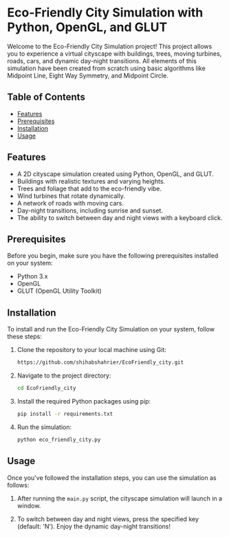 # Eco-Friendly City Simulation with Python, OpenGL, and GLUT

Welcome to the Eco-Friendly City Simulation project! This project allows you to experience a virtual cityscape with buildings, trees, moving turbines, roads, cars, and dynamic day-night transitions. All elements of this simulation have been created from scratch using basic algorithms like Midpoint Line, Eight Way Symmetry, and Midpoint Circle.

## Table of Contents
- [Features](#features)
- [Prerequisites](#prerequisites)
- [Installation](#installation)
- [Usage](#usage)


## Features

- A 2D cityscape simulation created using Python, OpenGL, and GLUT.
- Buildings with realistic textures and varying heights.
- Trees and foliage that add to the eco-friendly vibe.
- Wind turbines that rotate dynamically.
- A network of roads with moving cars.
- Day-night transitions, including sunrise and sunset.
- The ability to switch between day and night views with a keyboard click.

## Prerequisites

Before you begin, make sure you have the following prerequisites installed on your system:

- Python 3.x
- OpenGL
- GLUT (OpenGL Utility Toolkit)

## Installation

To install and run the Eco-Friendly City Simulation on your system, follow these steps:

1. Clone the repository to your local machine using Git:

   ```bash
   https://github.com/shihabshahrier/EcoFriendly_city.git
   ```

2. Navigate to the project directory:

   ```bash
   cd EcoFriendly_city
   ```

3. Install the required Python packages using pip:

   ```bash
   pip install -r requirements.txt
   ```

4. Run the simulation:

   ```bash
   python eco_friendly_city.py
   ```

## Usage

Once you've followed the installation steps, you can use the simulation as follows:

1. After running the `main.py` script, the cityscape simulation will launch in a window.

2. To switch between day and night views, press the specified key (default: 'N'). Enjoy the dynamic day-night transitions!


